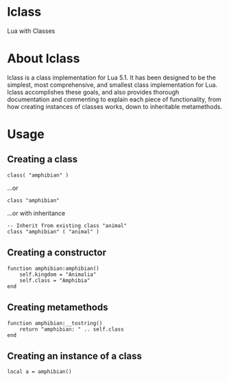 lclass
======

Lua with Classes

About lclass
============

lclass is a class implementation for Lua 5.1. It has been designed to be the simplest, most comprehensive, and smallest class implementation for Lua. lclass accomplishes these goals, and also provides thorough documentation and commenting to explain each piece of functionality, from how creating instances of classes works, down to inheritable metamethods.

Usage
=====

Creating a class
----------------

	class( "amphibian" )

...or

	class "amphibian"

...or with inheritance

	-- Inherit from existing class "animal"
	class "amphibian" ( "animal" )

Creating a constructor
----------------------

	function amphibian:amphibian()
		self.kingdom = "Animalia"
		self.class = "Amphibia"
	end

Creating metamethods
--------------------

	function amphibian:__tostring()
		return "amphibian: " .. self.class
	end

Creating an instance of a class
-------------------------------

	local a = amphibian()
